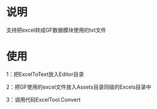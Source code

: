 # 说明

支持把excel转成GF数据模块使用的txt文件

# 使用

1：把ExcelToText放入Editor目录

2：把GF使用的excel文件放入Assets目录同级的Excels目录中

3：调用代码ExcelTool.Convert